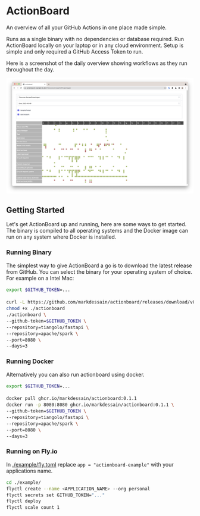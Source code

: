 ActionBoard
=======

An overview of all your GitHub Actions in one place made simple.

Runs as a single binary with no dependencies or database required. Run ActionBoard locally on your laptop or in any cloud environment. Setup is simple and only required a GitHub Access Token to run.

Here is a screenshot of the daily overview showing workflows as they run throughout the day.

![main page](./docs/main.png)

## Getting Started

Let's get ActionBoard up and running, here are some ways to get started. The binary is compiled to all operating systems and the Docker image can run on any system where Docker is installed.

### Running Binary

The simplest way to give ActionBoard a go is to download the latest release from GitHub. You can select the binary for your operating system of choice. For example on a Intel Mac:

```bash
export $GITHUB_TOKEN=...

curl -L https://github.com/markdessain/actionboard/releases/download/v0.1.1/actionboard-darwin-amd64 > actionboard
chmod +x ./actionboard
./actionboard \
--github-token=$GITHUB_TOKEN \
--repository=tiangolo/fastapi \
--repository=apache/spark \
--port=8080 \
--days=3
```

### Running Docker

Alternatively you can also run actionboard using docker.

```bash
export $GITHUB_TOKEN=...

docker pull ghcr.io/markdessain/actionboard:0.1.1
docker run -p 8080:8080 ghcr.io/markdessain/actionboard:0.1.1 \
--github-token=$GITHUB_TOKEN \
--repository=tiangolo/fastapi \
--repository=apache/spark \
--port=8080 \ 
--days=3
```


### Running on Fly.io

In [./example/fly.toml](./example/fly.toml) replace `app = "actionboard-example"`  with your applications name.

```bash
cd ./example/
flyctl create --name <APPLICATION_NAME> --org personal
flyctl secrets set GITHUB_TOKEN="..."
flyctl deploy
flyctl scale count 1
```